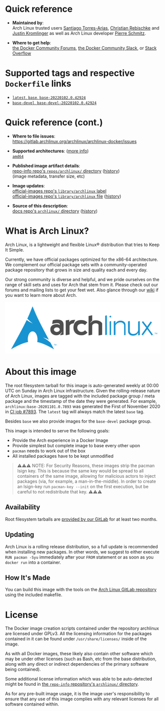 <!--

********************************************************************************

WARNING:

    DO NOT EDIT "archlinux/README.md"

    IT IS AUTO-GENERATED

    (from the other files in "archlinux/" combined with a set of templates)

********************************************************************************

-->

# Quick reference

-	**Maintained by**:  
	Arch Linux trusted users [Santiago Torres-Arias](https://www.archlinux.org/people/trusted-users/#sangy), [Christian Rebischke](https://www.archlinux.org/people/trusted-users/#shibumi) and [Justin Kromlinger](https://www.archlinux.org/people/trusted-users/#hashworks) as well as Arch Linux developer [Pierre Schmitz](https://www.archlinux.org/people/developers/#pierre).

-	**Where to get help**:  
	[the Docker Community Forums](https://forums.docker.com/), [the Docker Community Slack](https://dockr.ly/slack), or [Stack Overflow](https://stackoverflow.com/search?tab=newest&q=docker)

# Supported tags and respective `Dockerfile` links

-	[`latest`, `base`, `base-20220102.0.42924`](https://gitlab.archlinux.org/archlinux/archlinux-docker/-/blob/b1932d027edb55cdd038f2f30d9199e23ec6dca7/Dockerfile.base)
-	[`base-devel`, `base-devel-20220102.0.42924`](https://gitlab.archlinux.org/archlinux/archlinux-docker/-/blob/b1932d027edb55cdd038f2f30d9199e23ec6dca7/Dockerfile.base-devel)

# Quick reference (cont.)

-	**Where to file issues**:  
	https://gitlab.archlinux.org/archlinux/archlinux-docker/issues

-	**Supported architectures**: ([more info](https://github.com/docker-library/official-images#architectures-other-than-amd64))  
	[`amd64`](https://hub.docker.com/r/amd64/archlinux/)

-	**Published image artifact details**:  
	[repo-info repo's `repos/archlinux/` directory](https://github.com/docker-library/repo-info/blob/master/repos/archlinux) ([history](https://github.com/docker-library/repo-info/commits/master/repos/archlinux))  
	(image metadata, transfer size, etc)

-	**Image updates**:  
	[official-images repo's `library/archlinux` label](https://github.com/docker-library/official-images/issues?q=label%3Alibrary%2Farchlinux)  
	[official-images repo's `library/archlinux` file](https://github.com/docker-library/official-images/blob/master/library/archlinux) ([history](https://github.com/docker-library/official-images/commits/master/library/archlinux))

-	**Source of this description**:  
	[docs repo's `archlinux/` directory](https://github.com/docker-library/docs/tree/master/archlinux) ([history](https://github.com/docker-library/docs/commits/master/archlinux))

# What is Arch Linux?

Arch Linux, is a lightweight and flexible Linux® distribution that tries to Keep It Simple.

Currently, we have official packages optimized for the x86-64 architecture. We complement our official package sets with a community-operated package repository that grows in size and quality each and every day.

Our strong community is diverse and helpful, and we pride ourselves on the range of skill sets and uses for Arch that stem from it. Please check out our forums and mailing lists to get your feet wet. Also glance through our [wiki](https://wiki.archlinux.org) if you want to learn more about Arch.

![logo](https://raw.githubusercontent.com/docker-library/docs/ccacad8fa355ebf38dcfd8c216855ab55f981f17/archlinux/logo.png)

# About this image

The root filesystem tarball for this image is auto-generated weekly at 00:00 UTC on Sunday in Arch Linux infrastructure. Given the rolling-release nature of Arch Linux, images are tagged with the included package group / meta package and the timestamp of the date they were generated. For example, `archlinux:base-20201101.0.7893` was generated the First of November 2020 in [CI job #7893](https://gitlab.archlinux.org/archlinux/archlinux-docker/-/jobs/7893). The `latest` tag will always match the latest `base` tag.

Besides `base` we also provide images for the `base-devel` package group.

This image is intended to serve the following goals:

-	Provide the Arch experience in a Docker Image
-	Provide simplest but complete image to base every other upon
-	`pacman` needs to work out of the box
-	All installed packages have to be kept unmodified

> ⚠️⚠️⚠️ NOTE: For Security Reasons, these images strip the pacman lsign key. This is because the same key would be spread to all containers of the same image, allowing for malicious actors to inject packages (via, for example, a man-in-the-middle). In order to create an lsign-key run `pacman-key --init` on the first execution, but be careful to not redistribute that key. ⚠️⚠️⚠️

## Availability

Root filesystem tarballs are [provided by our GitLab](https://gitlab.archlinux.org/archlinux/archlinux-docker/-/releases) for at least two months.

## Updating

Arch Linux is a rolling release distribution, so a full update is recommended when installing new packages. In other words, we suggest to either execute `RUN pacman -Syu` immediately after your `FROM` statement or as soon as you `docker run` into a container.

## How It's Made

You can build this image with the tools on the [Arch Linux GitLab repository](https://gitlab.archlinux.org/archlinux/archlinux-docker) using the included makefile.

# License

The Docker image creation scripts contained under the repository archlinux are licensed under GPLv3. All the licensing information for the packages contained in it can be found under `/usr/share/licenses/` inside of the image.

As with all Docker images, these likely also contain other software which may be under other licenses (such as Bash, etc from the base distribution, along with any direct or indirect dependencies of the primary software being contained).

Some additional license information which was able to be auto-detected might be found in [the `repo-info` repository's `archlinux/` directory](https://github.com/docker-library/repo-info/tree/master/repos/archlinux).

As for any pre-built image usage, it is the image user's responsibility to ensure that any use of this image complies with any relevant licenses for all software contained within.
